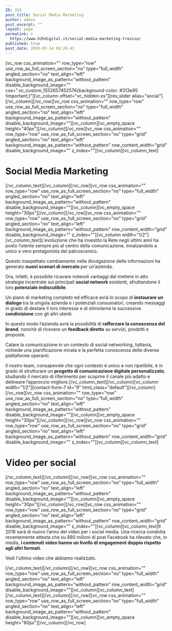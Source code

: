 ```yaml
---
ID: 353
post_title: Social Media Marketing
author: admin
post_excerpt: ""
layout: page
permalink: >
  https://www.h2hdigital.it/social-media-marketing-treviso/
published: true
post_date: 2019-03-14 09:26:43
---
```

[vc_row css_animation="" row_type="row" use_row_as_full_screen_section="no" type="full_width" angled_section="no" text_align="left" background_image_as_pattern="without_pattern" disable_background_image="" css=".vc_custom_1552657452576{background-color: #313e95 !important;}"][vc_column offset="vc_hidden-xs"][rev_slider alias="social"][/vc_column][/vc_row][vc_row css_animation="" row_type="row" use_row_as_full_screen_section="no" type="full_width" angled_section="no" text_align="left" background_image_as_pattern="without_pattern" disable_background_image=""][vc_column][vc_empty_space height="40px"][/vc_column][/vc_row][vc_row css_animation="" row_type="row" use_row_as_full_screen_section="no" type="grid" angled_section="no" text_align="left" background_image_as_pattern="without_pattern" row_content_width="grid" disable_background_image="" z_index=""][vc_column][vc_column_text]
<h1>Social Media Marketing</h1>
[/vc_column_text][/vc_column][/vc_row][vc_row css_animation="" row_type="row" use_row_as_full_screen_section="no" type="full_width" angled_section="no" text_align="left" background_image_as_pattern="without_pattern" disable_background_image=""][vc_column][vc_empty_space height="30px"][/vc_column][/vc_row][vc_row css_animation="" row_type="row" use_row_as_full_screen_section="no" type="grid" angled_section="no" text_align="left" background_image_as_pattern="without_pattern" row_content_width="grid" disable_background_image="" z_index=""][vc_column width="1/2"][vc_column_text]L’evoluzione che ha investito la Rete negli ultimi anni ha posto l’utente sempre più al centro della comunicazione, innalzandolo a unico e vero protagonista del palcoscenico.

Questo inaspettato cambiamento nella divulgazione delle informazioni ha generato <strong>nuovi scenari di mercato </strong>per un’azienda.

Ora, infatti, è possibile ricavare notevoli vantaggi dal mettere in atto strategie incentrate sui principali <strong>social network </strong>esistenti, sfruttandone il loro <strong>potenziale indiscutibile</strong>.

Un piano di marketing completo ed efficace avrà lo scopo di <strong>instaurare un</strong> <strong>dialogo</strong> tra la singola azienda e i potenziali consumatori, creando messaggi in grado di destare il loro interesse e di stimolarne la successiva <strong>condivisione</strong> con gli altri utenti.

In questo modo l’azienda avrà la possibilità di <strong>rafforzare la conoscenza del brand</strong>, nonché di ricevere un <strong>feedback diretto</strong> su servizi, prodotti e proposte.

Calare la comunicazione in un contesto di social networking, tuttavia, richiede una pianificazione mirata e la perfetta conoscenza delle diverse piattaforme operanti.

Il nostro team, consapevole che ogni contesto è unico e non ripetibile, è in grado di strutturare un <strong>progetto di comunicazione digitale personalizzato</strong>, studiando il mercato di riferimento per scoprire il canale più adatto e delineare l’approccio migliore.[/vc_column_text][/vc_column][vc_column width="1/2"][contact-form-7 id="9" html_class="default"][/vc_column][/vc_row][vc_row css_animation="" row_type="row" use_row_as_full_screen_section="no" type="full_width" angled_section="no" text_align="left" background_image_as_pattern="without_pattern" disable_background_image=""][vc_column][vc_empty_space height="30px"][/vc_column][/vc_row][vc_row css_animation="" row_type="row" use_row_as_full_screen_section="no" type="grid" angled_section="no" text_align="left" background_image_as_pattern="without_pattern" row_content_width="grid" disable_background_image="" z_index=""][vc_column][vc_column_text]
<h1>Video per social</h1>
[/vc_column_text][/vc_column][/vc_row][vc_row css_animation="" row_type="row" use_row_as_full_screen_section="no" type="full_width" angled_section="no" text_align="left" background_image_as_pattern="without_pattern" disable_background_image=""][vc_column][vc_empty_space height="30px"][/vc_column][/vc_row][vc_row css_animation="" row_type="row" use_row_as_full_screen_section="no" type="grid" angled_section="no" text_align="left" background_image_as_pattern="without_pattern" row_content_width="grid" disable_background_image="" z_index=""][vc_column][vc_column_text]Il 2018 sarà di nuovo l’anno dei video per i social media. Una ricerca condotta recentemente attesta che su 880 milioni di post Facebook ha rilevato che, in media, <strong>i contenuti video hanno un livello di engagement doppio rispetto agli altri formati</strong>.

Vedi l'ultimo video che abbiamo realizzato.

[/vc_column_text][/vc_column][/vc_row][vc_row css_animation="" row_type="row" use_row_as_full_screen_section="no" type="full_width" angled_section="no" text_align="left" background_image_as_pattern="without_pattern" row_content_width="grid" disable_background_image=""][vc_column][vc_column_text][/vc_column_text][/vc_column][/vc_row][vc_row css_animation="" row_type="row" use_row_as_full_screen_section="no" type="full_width" angled_section="no" text_align="left" background_image_as_pattern="without_pattern" disable_background_image=""][vc_column][vc_empty_space height="80px"][/vc_column][/vc_row]